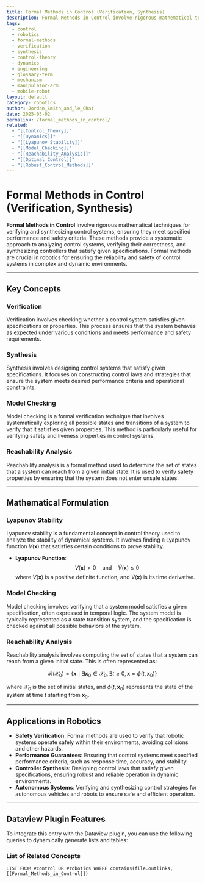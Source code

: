 ```yaml
---
title: Formal Methods in Control (Verification, Synthesis)
description: Formal Methods in Control involve rigorous mathematical techniques for verifying and synthesizing control systems, ensuring they meet specified performance and safety criteria.
tags:
  - control
  - robotics
  - formal-methods
  - verification
  - synthesis
  - control-theory
  - dynamics
  - engineering
  - glossary-term
  - mechanism
  - manipulator-arm
  - mobile-robot
layout: default
category: robotics
author: Jordan_Smith_and_le_Chat
date: 2025-05-02
permalink: /formal_methods_in_control/
related:
  - "[[Control_Theory]]"
  - "[[Dynamics]]"
  - "[[Lyapunov_Stability]]"
  - "[[Model_Checking]]"
  - "[[Reachability_Analysis]]"
  - "[[Optimal_Control]]"
  - "[[Robust_Control_Methods]]"
---
```


# Formal Methods in Control (Verification, Synthesis)

**Formal Methods in Control** involve rigorous mathematical techniques for verifying and synthesizing control systems, ensuring they meet specified performance and safety criteria. These methods provide a systematic approach to analyzing control systems, verifying their correctness, and synthesizing controllers that satisfy given specifications. Formal methods are crucial in robotics for ensuring the reliability and safety of control systems in complex and dynamic environments.

---

## Key Concepts

### Verification

Verification involves checking whether a control system satisfies given specifications or properties. This process ensures that the system behaves as expected under various conditions and meets performance and safety requirements.

### Synthesis

Synthesis involves designing control systems that satisfy given specifications. It focuses on constructing control laws and strategies that ensure the system meets desired performance criteria and operational constraints.

### Model Checking

Model checking is a formal verification technique that involves systematically exploring all possible states and transitions of a system to verify that it satisfies given properties. This method is particularly useful for verifying safety and liveness properties in control systems.

### Reachability Analysis

Reachability analysis is a formal method used to determine the set of states that a system can reach from a given initial state. It is used to verify safety properties by ensuring that the system does not enter unsafe states.

---

## Mathematical Formulation

### Lyapunov Stability

Lyapunov stability is a fundamental concept in control theory used to analyze the stability of dynamical systems. It involves finding a Lyapunov function $V(\mathbf{x})$ that satisfies certain conditions to prove stability.

- **Lyapunov Function**:
  $$
  V(\mathbf{x}) > 0 \quad \text{and} \quad \dot{V}(\mathbf{x}) \leq 0
  $$
  where $V(\mathbf{x})$ is a positive definite function, and $\dot{V}(\mathbf{x})$ is its time derivative.

### Model Checking

Model checking involves verifying that a system model satisfies a given specification, often expressed in temporal logic. The system model is typically represented as a state transition system, and the specification is checked against all possible behaviors of the system.

### Reachability Analysis

Reachability analysis involves computing the set of states that a system can reach from a given initial state. This is often represented as:

$$
\mathcal{R}(\mathcal{X}_0) = \{ \mathbf{x} \mid \exists \mathbf{x}_0 \in \mathcal{X}_0, \exists t \geq 0, \mathbf{x} = \phi(t, \mathbf{x}_0) \}
$$

where $\mathcal{X}_0$ is the set of initial states, and $\phi(t, \mathbf{x}_0)$ represents the state of the system at time $t$ starting from $\mathbf{x}_0$.

---

## Applications in Robotics

- **Safety Verification**: Formal methods are used to verify that robotic systems operate safely within their environments, avoiding collisions and other hazards.
- **Performance Guarantees**: Ensuring that control systems meet specified performance criteria, such as response time, accuracy, and stability.
- **Controller Synthesis**: Designing control laws that satisfy given specifications, ensuring robust and reliable operation in dynamic environments.
- **Autonomous Systems**: Verifying and synthesizing control strategies for autonomous vehicles and robots to ensure safe and efficient operation.

---

## Dataview Plugin Features

To integrate this entry with the Dataview plugin, you can use the following queries to dynamically generate lists and tables:

### List of Related Concepts

```dataview
LIST FROM #control OR #robotics WHERE contains(file.outlinks, [[Formal_Methods_in_Control]])
